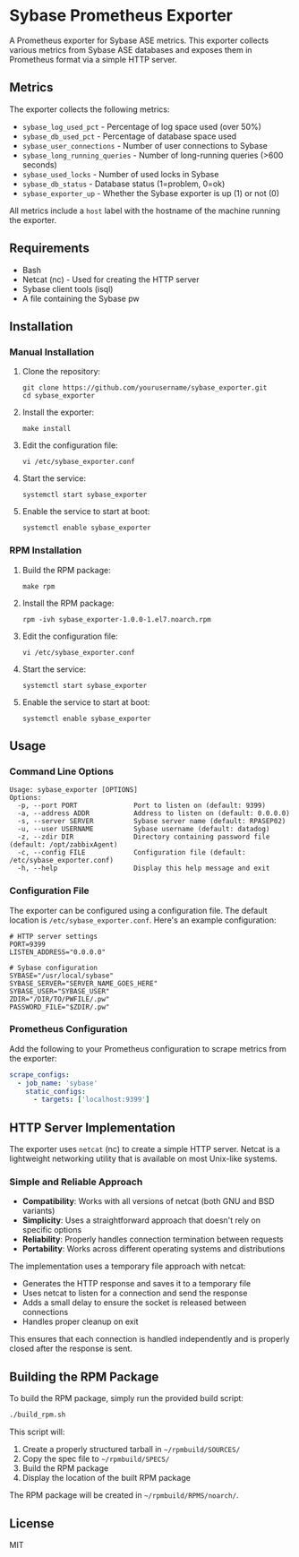 # Sybase Prometheus Exporter

A Prometheus exporter for Sybase ASE metrics. This exporter collects various metrics from Sybase ASE databases and exposes them in Prometheus format via a simple HTTP server.

## Metrics

The exporter collects the following metrics:

- `sybase_log_used_pct` - Percentage of log space used (over 50%)
- `sybase_db_used_pct` - Percentage of database space used
- `sybase_user_connections` - Number of user connections to Sybase
- `sybase_long_running_queries` - Number of long-running queries (>600 seconds)
- `sybase_used_locks` - Number of used locks in Sybase
- `sybase_db_status` - Database status (1=problem, 0=ok)
- `sybase_exporter_up` - Whether the Sybase exporter is up (1) or not (0)

All metrics include a `host` label with the hostname of the machine running the exporter.

## Requirements

- Bash
- Netcat (nc) - Used for creating the HTTP server
- Sybase client tools (isql)
- A file containing the Sybase pw

## Installation

### Manual Installation

1. Clone the repository:
   ```
   git clone https://github.com/yourusername/sybase_exporter.git
   cd sybase_exporter
   ```

2. Install the exporter:
   ```
   make install
   ```

3. Edit the configuration file:
   ```
   vi /etc/sybase_exporter.conf
   ```

4. Start the service:
   ```
   systemctl start sybase_exporter
   ```

5. Enable the service to start at boot:
   ```
   systemctl enable sybase_exporter
   ```

### RPM Installation

1. Build the RPM package:
   ```
   make rpm
   ```

2. Install the RPM package:
   ```
   rpm -ivh sybase_exporter-1.0.0-1.el7.noarch.rpm
   ```

3. Edit the configuration file:
   ```
   vi /etc/sybase_exporter.conf
   ```

4. Start the service:
   ```
   systemctl start sybase_exporter
   ```

5. Enable the service to start at boot:
   ```
   systemctl enable sybase_exporter
   ```

## Usage

### Command Line Options

```
Usage: sybase_exporter [OPTIONS]
Options:
  -p, --port PORT              Port to listen on (default: 9399)
  -a, --address ADDR           Address to listen on (default: 0.0.0.0)
  -s, --server SERVER          Sybase server name (default: RPASEP02)
  -u, --user USERNAME          Sybase username (default: datadog)
  -z, --zdir DIR               Directory containing password file (default: /opt/zabbixAgent)
  -c, --config FILE            Configuration file (default: /etc/sybase_exporter.conf)
  -h, --help                   Display this help message and exit
```

### Configuration File

The exporter can be configured using a configuration file. The default location is `/etc/sybase_exporter.conf`. Here's an example configuration:

```
# HTTP server settings
PORT=9399
LISTEN_ADDRESS="0.0.0.0"

# Sybase configuration
SYBASE="/usr/local/sybase"
SYBASE_SERVER="SERVER_NAME_GOES_HERE"
SYBASE_USER="SYBASE_USER"
ZDIR="/DIR/TO/PWFILE/.pw"
PASSWORD_FILE="$ZDIR/.pw"
```

### Prometheus Configuration

Add the following to your Prometheus configuration to scrape metrics from the exporter:

```yaml
scrape_configs:
  - job_name: 'sybase'
    static_configs:
      - targets: ['localhost:9399']
```

## HTTP Server Implementation

The exporter uses `netcat` (nc) to create a simple HTTP server. Netcat is a lightweight networking utility that is available on most Unix-like systems.

### Simple and Reliable Approach

- **Compatibility**: Works with all versions of netcat (both GNU and BSD variants)
- **Simplicity**: Uses a straightforward approach that doesn't rely on specific options
- **Reliability**: Properly handles connection termination between requests
- **Portability**: Works across different operating systems and distributions

The implementation uses a temporary file approach with netcat:
- Generates the HTTP response and saves it to a temporary file
- Uses netcat to listen for a connection and send the response
- Adds a small delay to ensure the socket is released between connections
- Handles proper cleanup on exit

This ensures that each connection is handled independently and is properly closed after the response is sent.

## Building the RPM Package

To build the RPM package, simply run the provided build script:

```bash
./build_rpm.sh
```

This script will:
1. Create a properly structured tarball in `~/rpmbuild/SOURCES/`
2. Copy the spec file to `~/rpmbuild/SPECS/`
3. Build the RPM package
4. Display the location of the built RPM package

The RPM package will be created in `~/rpmbuild/RPMS/noarch/`.

## License

MIT

